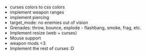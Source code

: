 * curses colors to css colors
* implement weapon ranges
* implement piercing
* target_mode: no enemies out of vision
* Grenades: throw, bounce, explode - flashbang, smoke, frag, etc.
* Implement resize (web + curses)
* Mouse support
* weapon mods <3
* Implement the rest of curses :D
